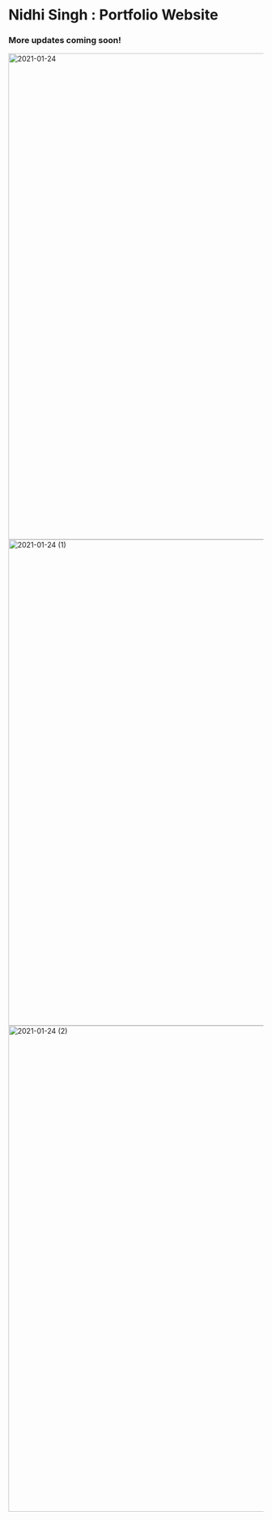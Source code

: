 # Nidhi Singh : Portfolio Website
### More updates coming soon!


<img width="960" alt="2021-01-24" src="https://user-images.githubusercontent.com/61702147/105617003-5345e580-5e01-11eb-9474-c209ec0c091e.png">
<img width="960" alt="2021-01-24 (1)" src="https://user-images.githubusercontent.com/61702147/105617004-593bc680-5e01-11eb-9f48-04027a713143.png">
<img width="960" alt="2021-01-24 (2)" src="https://user-images.githubusercontent.com/61702147/105617000-4e813180-5e01-11eb-8086-15d924045e50.png">
